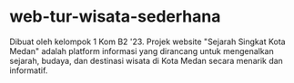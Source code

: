 # web-tur-wisata-sederhana
Dibuat oleh kelompok 1 Kom B2 '23. Projek website "Sejarah Singkat Kota Medan" adalah platform informasi yang  dirancang untuk mengenalkan sejarah, budaya, dan destinasi wisata di Kota Medan secara  menarik dan informatif. 
